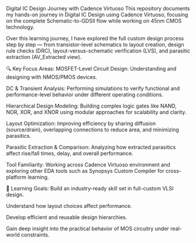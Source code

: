 Digital IC Design Journey with Cadence Virtuoso
This repository documents my hands-on journey in Digital IC Design using Cadence Virtuoso, focusing on the complete Schematic-to-GDSII flow while working on 45nm CMOS technology.

Over this learning journey, I have explored the full custom design process step by step — from transistor-level schematics to layout creation, design rule checks (DRC), layout-versus-schematic verification (LVS), and parasitic extraction (AV_Extracted view).

🔍 Key Focus Areas:
MOSFET-Level Circuit Design: Understanding and designing with NMOS/PMOS devices.

DC & Transient Analysis: Performing simulations to verify functional and performance-level behavior under different operating conditions.

Hierarchical Design Modeling: Building complex logic gates like NAND, NOR, XOR, and XNOR using modular approaches for scalability and clarity.

Layout Optimization: Improving efficiency by sharing diffusion (source/drain), overlapping connections to reduce area, and minimizing parasitics.

Parasitic Extraction & Comparison: Analyzing how extracted parasitics affect rise/fall times, delay, and overall performance.

Tool Familiarity: Working across Cadence Virtuoso environment and exploring other EDA tools such as Synopsys Custom Compiler for cross-platform learning.

🧠 Learning Goals:
Build an industry-ready skill set in full-custom VLSI design.

Understand how layout choices affect performance.

Develop efficient and reusable design hierarchies.

Gain deep insight into the practical behavior of MOS circuitry under real-world constraints.
